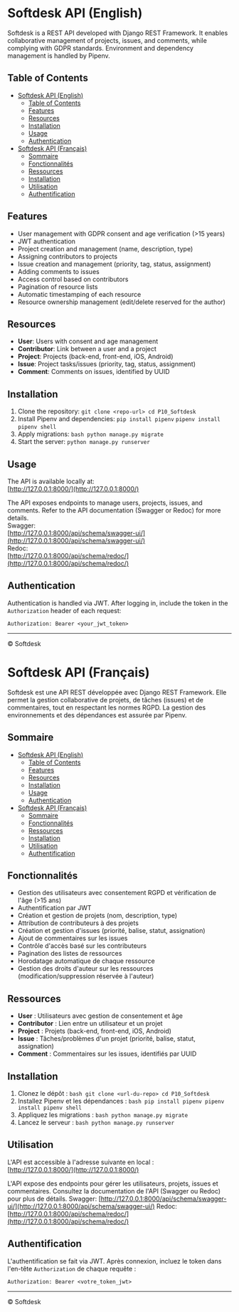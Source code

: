 # Softdesk API (English)

Softdesk is a REST API developed with Django REST Framework. It enables collaborative management of projects, issues, and comments, while complying with GDPR standards. Environment and dependency management is handled by Pipenv.

## Table of Contents
- [Softdesk API (English)](#softdesk-api-english)
  - [Table of Contents](#table-of-contents)
  - [Features](#features)
  - [Resources](#resources)
  - [Installation](#installation)
  - [Usage](#usage)
  - [Authentication](#authentication)
- [Softdesk API (Français)](#softdesk-api-français)
  - [Sommaire](#sommaire)
  - [Fonctionnalités](#fonctionnalités)
  - [Ressources](#ressources)
  - [Installation](#installation-1)
  - [Utilisation](#utilisation)
  - [Authentification](#authentification)

## Features

- User management with GDPR consent and age verification (>15 years)
- JWT authentication
- Project creation and management (name, description, type)
- Assigning contributors to projects
- Issue creation and management (priority, tag, status, assignment)
- Adding comments to issues
- Access control based on contributors
- Pagination of resource lists
- Automatic timestamping of each resource
- Resource ownership management (edit/delete reserved for the author)

## Resources

- **User**: Users with consent and age management
- **Contributor**: Link between a user and a project
- **Project**: Projects (back-end, front-end, iOS, Android)
- **Issue**: Project tasks/issues (priority, tag, status, assignment)
- **Comment**: Comments on issues, identified by UUID

## Installation

1. Clone the repository:
        ```
        git clone <repo-url>
        cd P10_Softdesk
        ```
2. Install Pipenv and dependencies:
        ```pip install pipenv```
        ```pipenv install```
        ```pipenv shell ```
3. Apply migrations:
        ```bash
        python manage.py migrate
        ```
4. Start the server:
        ```
        python manage.py runserver
        ```

## Usage

The API is available locally at:  
[http://127.0.0.1:8000/](http://127.0.0.1:8000/)

The API exposes endpoints to manage users, projects, issues, and comments. Refer to the API documentation (Swagger or Redoc) for more details.  
Swagger:        
[http://127.0.0.1:8000/api/schema/swagger-ui/](http://127.0.0.1:8000/api/schema/swagger-ui/)    
Redoc:  
[http://127.0.0.1:8000/api/schema/redoc/](http://127.0.0.1:8000/api/schema/redoc/)

## Authentication

Authentication is handled via JWT. After logging in, include the token in the `Authorization` header of each request:
```
Authorization: Bearer <your_jwt_token>
```

---

© Softdesk

# Softdesk API (Français)

Softdesk est une API REST développée avec Django REST Framework. Elle permet la gestion collaborative de projets, de tâches (issues) et de commentaires, tout en respectant les normes RGPD. La gestion des environnements et des dépendances est assurée par Pipenv.

## Sommaire
- [Softdesk API (English)](#softdesk-api-english)
  - [Table of Contents](#table-of-contents)
  - [Features](#features)
  - [Resources](#resources)
  - [Installation](#installation)
  - [Usage](#usage)
  - [Authentication](#authentication)
- [Softdesk API (Français)](#softdesk-api-français)
  - [Sommaire](#sommaire)
  - [Fonctionnalités](#fonctionnalités)
  - [Ressources](#ressources)
  - [Installation](#installation-1)
  - [Utilisation](#utilisation)
  - [Authentification](#authentification)

## Fonctionnalités

- Gestion des utilisateurs avec consentement RGPD et vérification de l'âge (>15 ans)
- Authentification par JWT
- Création et gestion de projets (nom, description, type)
- Attribution de contributeurs à des projets
- Création et gestion d'issues (priorité, balise, statut, assignation)
- Ajout de commentaires sur les issues
- Contrôle d'accès basé sur les contributeurs
- Pagination des listes de ressources
- Horodatage automatique de chaque ressource
- Gestion des droits d'auteur sur les ressources (modification/suppression réservée à l'auteur)

## Ressources

- **User** : Utilisateurs avec gestion de consentement et âge
- **Contributor** : Lien entre un utilisateur et un projet
- **Project** : Projets (back-end, front-end, iOS, Android)
- **Issue** : Tâches/problèmes d'un projet (priorité, balise, statut, assignation)
- **Comment** : Commentaires sur les issues, identifiés par UUID

## Installation

1. Clonez le dépôt :
        ```bash
        git clone <url-du-repo>
        cd P10_Softdesk
        ```
2. Installez Pipenv et les dépendances :
        ```bash
        pip install pipenv
        pipenv install
        pipenv shell
        ```
3. Appliquez les migrations :
        ```bash
        python manage.py migrate
        ```
4. Lancez le serveur :
        ```bash
        python manage.py runserver
        ```

## Utilisation

L'API est accessible à l'adresse suivante en local :  
[http://127.0.0.1:8000/](http://127.0.0.1:8000/)

L'API expose des endpoints pour gérer les utilisateurs, projets, issues et commentaires. Consultez la documentation de l'API (Swagger ou Redoc) pour plus de détails.
Swagger:
[http://127.0.0.1:8000/api/schema/swagger-ui/](http://127.0.0.1:8000/api/schema/swagger-ui/)
Redoc:
[http://127.0.0.1:8000/api/schema/redoc/](http://127.0.0.1:8000/api/schema/redoc/)

## Authentification

L'authentification se fait via JWT. Après connexion, incluez le token dans l'en-tête `Authorization` de chaque requête :
```
Authorization: Bearer <votre_token_jwt>
```

---

© Softdesk